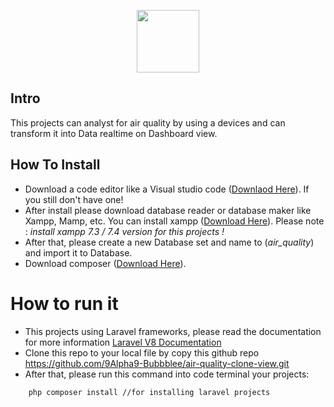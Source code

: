 <p align="center"><a href="https://bagian-portfolio.vercel.app" target="_blank"><img src="https://user-images.githubusercontent.com/45790050/211333377-00715dd1-4790-4296-8c5c-6138865f3038.png" width="100"></a></p>

## Intro
This projects can analyst for air quality by using a devices and can transform it into Data realtime on Dashboard view. 

## How To Install

- Download a code editor like a Visual studio code ([Downlaod Here](https://code.visualstudio.com "Downlaod Here")). If you still don't have one!
- After install please download database reader or database maker like Xampp, Mamp, etc. You can install xampp ([Download Here](https://sourceforge.net/projects/xampp/files/XAMPP%20Windows/7.3.2/ "Download Here")). Please note : *install xampp 7.3 / 7.4 version for this projects !*
- After that, please create a new Database set and name to (*air_quality*) and import it to Database.
- Download composer ([Download Here](https://getcomposer.org/download/ "Download Here")).

# How to run it
- This projects using Laravel frameworks, please read the documentation for more information [Laravel V8 Documentation](https://laravel.com/docs/8.x/installation)
- Clone this repo to your local file by copy this github repo https://github.com/9Alpha9-Bubbblee/air-quality-clone-view.git
- After that, please run this command into code terminal your projects:
```bash
    php composer install //for installing laravel projects
```
